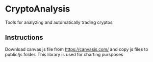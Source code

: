 # CryptoAnalysis

Tools for analyzing and automatically trading cryptos

## Instructions

Download canvas js file from https://canvasjs.com/ and copy js files to public/js folder. This library is used for charting pursposes